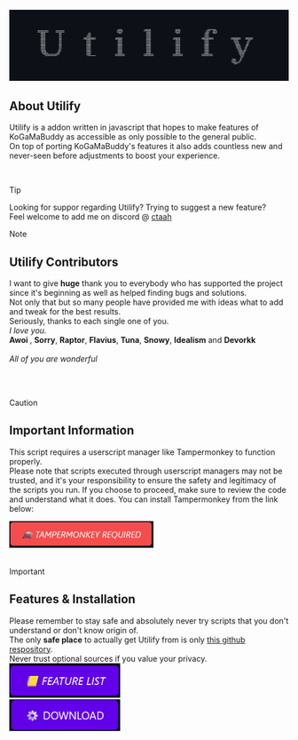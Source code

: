 <div align="center">
  
<img src="Modules/img/banner.png"> <br>

</div>

<h2>About Utilify</h2>
<p>
Utilify is a addon written in javascript that hopes to make features of KoGaMaBuddy as accessible as only possible to the general public.<br>
On top of porting KoGaMaBuddy's features it also adds countless new and never-seen before adjustments to boost your experience.
</p>


<br>

> [!TIP]
> Looking for suppor regarding Utilify? Trying to suggest a new feature? <br>
> Feel welcome to add me on discord @ [ctaah](https://www.kogama.com/profile/17769289/)


> [!NOTE]
> <h2>Utilify Contributors</h2>
> <p>
> I want to give <b>huge</b> thank you to everybody who has supported the project since it's beginning as well as helped finding bugs and solutions.<br>
> Not only that but so many people have provided me with ideas what to add and tweak for the best results.<br>
> </b>Seriously, thanks to each single one of you.<br> 
> <i>I love you.</i><br>
> <b> Awoi </b>, <b>Sorry</b>, <b>Raptor</b>, <b>Flavius</b>, <b>Tuna</b>, <b>Snowy</b>, <b>Idealism</b> and <b>Devorkk</b><br><br>
> <i> All of you are wonderful</i>
  
</p>

<br><br>
> [!CAUTION]
> <h2>Important Information</h2>
> <p>
> This script requires a userscript manager like Tampermonkey to function properly. <br>
> Please note that scripts executed through userscript managers may not be trusted, and it's your responsibility to ensure the safety and legitimacy of the scripts you run. 
> If you choose to proceed, make sure to review the code and understand what it does. 
> You can install Tampermonkey from the link below:
> </p>
> 
> [<img src="Modules/img/tmonk.png" width="260"/>](https://www.tampermonkey.net/) 
> <br><br>
>

> [!IMPORTANT]  
> <h2> Features & Installation</h2>
> 
> Please remember to stay safe and absolutely never try scripts that you don't understand or don't know origin of.<br>
> The only <b>safe place</b> to actually get Utilify from is only <a href="https://github.com/unreallain/Utilify/">this github respository</a>.<br>
> Never trust optional sources if you value your privacy.<br>
> [<img src="Modules/img/features.png" width="200"/>](https://github.com/grimbbg/Utilify/blob/main/Modules/README.md) <br>
> [<img src="Modules/img/download.png" width="200"/>](https://github.com/unreallain/Utilify/raw/main/Script/Utilify.user.js) 
